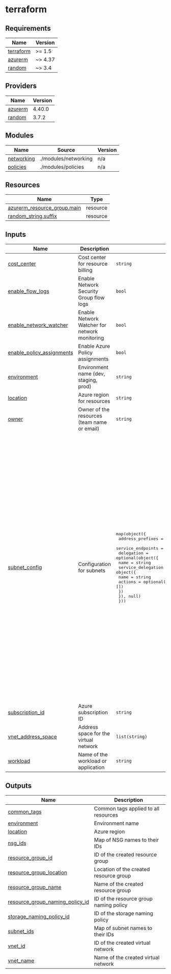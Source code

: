 # terraform

<!-- BEGIN_TF_DOCS -->
## Requirements

| Name | Version |
|------|---------|
| <a name="requirement_terraform"></a> [terraform](#requirement\_terraform) | >= 1.5 |
| <a name="requirement_azurerm"></a> [azurerm](#requirement\_azurerm) | ~> 4.37 |
| <a name="requirement_random"></a> [random](#requirement\_random) | ~> 3.4 |

## Providers

| Name | Version |
|------|---------|
| <a name="provider_azurerm"></a> [azurerm](#provider\_azurerm) | 4.40.0 |
| <a name="provider_random"></a> [random](#provider\_random) | 3.7.2 |

## Modules

| Name | Source | Version |
|------|--------|---------|
| <a name="module_networking"></a> [networking](#module\_networking) | ./modules/networking | n/a |
| <a name="module_policies"></a> [policies](#module\_policies) | ./modules/policies | n/a |

## Resources

| Name | Type |
|------|------|
| [azurerm_resource_group.main](https://registry.terraform.io/providers/hashicorp/azurerm/latest/docs/resources/resource_group) | resource |
| [random_string.suffix](https://registry.terraform.io/providers/hashicorp/random/latest/docs/resources/string) | resource |

## Inputs

| Name | Description | Type | Default | Required |
|------|-------------|------|---------|:--------:|
| <a name="input_cost_center"></a> [cost\_center](#input\_cost\_center) | Cost center for resource billing | `string` | `"development"` | no |
| <a name="input_enable_flow_logs"></a> [enable\_flow\_logs](#input\_enable\_flow\_logs) | Enable Network Security Group flow logs | `bool` | `true` | no |
| <a name="input_enable_network_watcher"></a> [enable\_network\_watcher](#input\_enable\_network\_watcher) | Enable Network Watcher for network monitoring | `bool` | `true` | no |
| <a name="input_enable_policy_assignments"></a> [enable\_policy\_assignments](#input\_enable\_policy\_assignments) | Enable Azure Policy assignments | `bool` | `true` | no |
| <a name="input_environment"></a> [environment](#input\_environment) | Environment name (dev, staging, prod) | `string` | `"dev"` | no |
| <a name="input_location"></a> [location](#input\_location) | Azure region for resources | `string` | `"East US"` | no |
| <a name="input_owner"></a> [owner](#input\_owner) | Owner of the resources (team name or email) | `string` | `"platform-team"` | no |
| <a name="input_subnet_config"></a> [subnet\_config](#input\_subnet\_config) | Configuration for subnets | <pre>map(object({<br/>    address_prefixes  = list(string)<br/>    service_endpoints = optional(list(string), [])<br/>    delegation = optional(object({<br/>      name = string<br/>      service_delegation = object({<br/>        name    = string<br/>        actions = optional(list(string), [])<br/>      })<br/>    }), null)<br/>  }))</pre> | <pre>{<br/>  "appservice": {<br/>    "address_prefixes": [<br/>      "10.0.2.0/24"<br/>    ],<br/>    "delegation": {<br/>      "name": "app-service-delegation",<br/>      "service_delegation": {<br/>        "actions": [<br/>          "Microsoft.Network/virtualNetworks/subnets/action"<br/>        ],<br/>        "name": "Microsoft.Web/serverFarms"<br/>      }<br/>    },<br/>    "service_endpoints": [<br/>      "Microsoft.Storage",<br/>      "Microsoft.KeyVault"<br/>    ]<br/>  },<br/>  "default": {<br/>    "address_prefixes": [<br/>      "10.0.1.0/24"<br/>    ],<br/>    "service_endpoints": []<br/>  },<br/>  "functions": {<br/>    "address_prefixes": [<br/>      "10.0.3.0/24"<br/>    ],<br/>    "service_endpoints": [<br/>      "Microsoft.Storage",<br/>      "Microsoft.KeyVault"<br/>    ]<br/>  },<br/>  "privateendpoints": {<br/>    "address_prefixes": [<br/>      "10.0.4.0/24"<br/>    ],<br/>    "service_endpoints": []<br/>  }<br/>}</pre> | no |
| <a name="input_subscription_id"></a> [subscription\_id](#input\_subscription\_id) | Azure subscription ID | `string` | n/a | yes |
| <a name="input_vnet_address_space"></a> [vnet\_address\_space](#input\_vnet\_address\_space) | Address space for the virtual network | `list(string)` | <pre>[<br/>  "10.0.0.0/16"<br/>]</pre> | no |
| <a name="input_workload"></a> [workload](#input\_workload) | Name of the workload or application | `string` | `"azpolicy"` | no |

## Outputs

| Name | Description |
|------|-------------|
| <a name="output_common_tags"></a> [common\_tags](#output\_common\_tags) | Common tags applied to all resources |
| <a name="output_environment"></a> [environment](#output\_environment) | Environment name |
| <a name="output_location"></a> [location](#output\_location) | Azure region |
| <a name="output_nsg_ids"></a> [nsg\_ids](#output\_nsg\_ids) | Map of NSG names to their IDs |
| <a name="output_resource_group_id"></a> [resource\_group\_id](#output\_resource\_group\_id) | ID of the created resource group |
| <a name="output_resource_group_location"></a> [resource\_group\_location](#output\_resource\_group\_location) | Location of the created resource group |
| <a name="output_resource_group_name"></a> [resource\_group\_name](#output\_resource\_group\_name) | Name of the created resource group |
| <a name="output_resource_group_naming_policy_id"></a> [resource\_group\_naming\_policy\_id](#output\_resource\_group\_naming\_policy\_id) | ID of the resource group naming policy |
| <a name="output_storage_naming_policy_id"></a> [storage\_naming\_policy\_id](#output\_storage\_naming\_policy\_id) | ID of the storage naming policy |
| <a name="output_subnet_ids"></a> [subnet\_ids](#output\_subnet\_ids) | Map of subnet names to their IDs |
| <a name="output_vnet_id"></a> [vnet\_id](#output\_vnet\_id) | ID of the created virtual network |
| <a name="output_vnet_name"></a> [vnet\_name](#output\_vnet\_name) | Name of the created virtual network |
<!-- END_TF_DOCS -->
